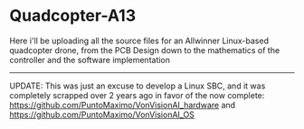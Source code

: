 # Quadcopter-A13

 Here i'll be uploading all the source files for an Allwinner Linux-based quadcopter drone, from the PCB Design down to the mathematics of the controller and the software implementation

------------------------------------------------------------

UPDATE: This was just an excuse to develop a Linux SBC, and it was completely scrapped over 2 years ago in favor of the now complete: https://github.com/PuntoMaximo/VonVisionAI_hardware and https://github.com/PuntoMaximo/VonVisionAI_OS 

